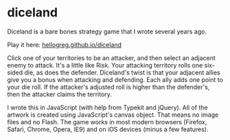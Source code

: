 # diceland

Diceland is a bare bones strategy game that I wrote several years ago.

Play it here: [hellogreg.github.io/diceland](hellogreg.github.io/diceland)

Click one of your territories to be an attacker, and then select an adjacent enemy to attack. It's a little like Risk. Your attacking territory rolls one six-sided die, as does the defender. Diceland's twist is that your adjacent allies give you a bonus when attacking and defending. Each ally adds one point to your die roll. If the attacker's adjusted roll is higher than the defender's, then the attacker claims the territory.

I wrote this in JavaScript (with help from Typekit and jQuery). All of the artwork is created using JavaScript's canvas object. That means no image files and no Flash. The game works in most modern browsers (Firefox, Safari, Chrome, Opera, IE9) and on iOS devices (minus a few features).
